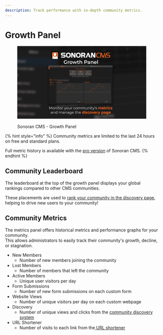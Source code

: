 ```yaml
---
description: Track performance with in-depth community metrics.
---
```


# Growth Panel

<figure><img src="../../../.gitbook/assets/image (2) (1).png" alt=""><figcaption><p>Sonoran CMS - Growth Panel</p></figcaption></figure>

{% hint style="info" %}
Community metrics are limited to the last 24 hours on free and standard plans.

Full metric history is available with the [pro version](broken-reference) of Sonoran CMS.
{% endhint %}

## Community Leaderboard

The leaderboard at the top of the growth panel displays your global rankings compared to other CMS communities.

These placements are used to [rank your community in the discovery page](discovery.md), helping to drive new users to your community!

## Community Metrics

The metrics panel offers historical metrics and performance graphs for your community.\
This allows administrators to easily track their community's growth, decline, or stagnation.

* New Members
  * Number of new members joining the community
* Lost Members
  * Number of members that left the community
* Active Members
  * Unique user visitors per day
* Form Submissions
  * Number of new form submissions on each custom form
* Website Views
  * Number of unique visitors per day on each custom webpage
* Discovery
  * Number of unique views and clicks from the [community discovery system](discovery.md)
* URL Shortener
  * Number of visits to each link from the[ URL shortener](../url-shortener.md)
